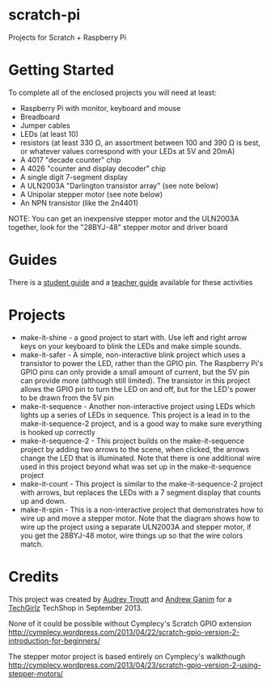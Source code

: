 scratch-pi
==========

Projects for Scratch + Raspberry Pi

Getting Started
===============

To complete all of the enclosed projects you will need at least:
* Raspberry Pi with monitor, keyboard and mouse
* Breadboard
* Jumper cables
* LEDs (at least 10)
* resistors (at least 330 &#8486;, an assortment between 100 and 390 &#8486; is best, or whatever values correspond with your LEDs at 5V and 20mA)
* A 4017 "decade counter" chip
* A 4026 "counter and display decoder" chip
* A single digit 7-segment display
* A ULN2003A "Darlington transistor array" (see note below)
* A Unipolar stepper motor (see note below)
* An NPN transistor (like the 2n4401)

NOTE: You can get an inexpensive stepper motor and the ULN2003A together, look for the "28BYJ-48" stepper motor and driver board

Guides
========

There is a [student guide](https://docs.google.com/document/d/1HvhqimYz74FFc9-a1SsnBxWn7TzPp8uPVilyk3O5iWs/edit?usp=sharing) and a [teacher guide](https://docs.google.com/document/d/1HLV7XSzdQq8FjuiK82BpgcF5K6oz1XSTyaMG_c4S8dU/edit?usp=sharing) available for these activities

Projects
========

* make-it-shine - a good project to start with. Use left and right arrow keys on your keyboard to blink the LEDs and make simple sounds.
* make-it-safer - A simple, non-interactive blink project which uses a transistor to power the LED, rather than the GPIO pin. The Raspberry Pi's GPIO pins can only provide a small amount of current, but the 5V pin can provide more (although still limited). The transistor in this project allows the GPIO pin to turn the LED on and off, but for the LED's power to be drawn from the 5V pin
* make-it-sequence - Another non-interactive project using LEDs which lights up a series of LEDs in sequence. This project is a lead in to the make-it-sequence-2 project, and is a good way to make sure everything is hooked up correctly
* make-it-sequence-2 - This project builds on the make-it-sequence project by adding two arrows to the scene, when clicked, the arrows change the LED that is illuminated. Note that there is one additional wire used in this project beyond what was set up in the make-it-sequence project
* make-it-count - This project is similar to the make-it-sequence-2 project with arrows, but replaces the LEDs with a 7 segment display that counts up and down.
* make-it-spin - This is a non-interactive project that demonstrates how to wire up and move a stepper motor. Note that the diagram shows how to wire up the project using a separate ULN2003A and stepper motor, if you get the 28BYJ-48 motor, wire things up so that the wire colors match.


Credits
=======

This project was created by [Audrey Troutt](https://github.com/atroutt) and [Andrew Ganim](https://github.com/aganim) for a [TechGirlz](http://www.techgirlz.org/) TechShop in September 2013.

None of it could be possible without Cymplecy's Scratch GPIO extension
http://cymplecy.wordpress.com/2013/04/22/scratch-gpio-version-2-introduction-for-beginners/

The stepper motor project is based entirely on Cymplecy's walkthough
http://cymplecy.wordpress.com/2013/04/23/scratch-gpio-version-2-using-stepper-motors/
